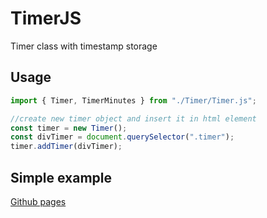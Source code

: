 # TimerJS

Timer class with timestamp storage

## Usage

```javascript
import { Timer, TimerMinutes } from "./Timer/Timer.js";

//create new timer object and insert it in html element
const timer = new Timer();
const divTimer = document.querySelector(".timer");
timer.addTimer(divTimer);
```

## Simple example

[Github pages](https://ilona8895.github.io/TimerJS/)
